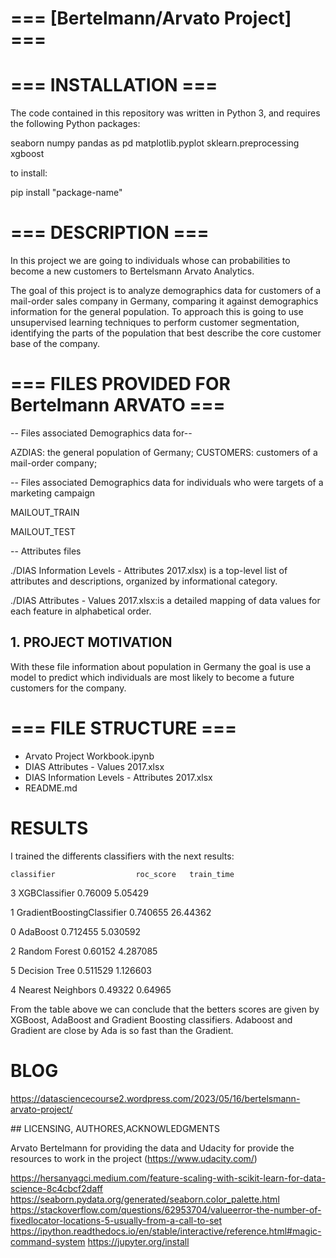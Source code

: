 # === [Bertelmann/Arvato  Project] ===


# === INSTALLATION ===
The code contained in this repository was written in Python 3, and requires the following Python packages: 

seaborn
numpy 
pandas as pd
matplotlib.pyplot 
sklearn.preprocessing
xgboost

to install:

pip install "package-name"



# === DESCRIPTION ===

In this project we are going to  individuals whose can probabilities to become a new customers to  Bertelsmann Arvato Analytics. 


The goal of this project is to analyze demographics data for customers of a mail-order sales company in Germany, comparing it against demographics information for the general population. To approach this  is going to use  unsupervised learning techniques to perform customer segmentation, identifying the parts of the population that best describe the core customer base of the company. 


# === FILES PROVIDED FOR Bertelmann ARVATO ===

-- Files associated Demographics data  for--



AZDIAS:          the general population of Germany; 
CUSTOMERS:        customers of a mail-order company; 

-- Files associated Demographics data for individuals who were targets of a marketing campaign

MAILOUT_TRAIN

MAILOUT_TEST 

--  Attributes files

./DIAS Information Levels - Attributes 2017.xlsx) is a top-level list of attributes and descriptions, organized by informational category.

./DIAS Attributes - Values 2017.xlsx:is a detailed mapping of data values for each feature in alphabetical order.



## 1. PROJECT MOTIVATION

With these file information about population in Germany the goal is use a model to predict which individuals are most likely to become a future customers for the company.




# === FILE STRUCTURE ===


- Arvato Project Workbook.ipynb
- DIAS Attributes - Values 2017.xlsx
- DIAS Information Levels - Attributes 2017.xlsx
- README.md




# RESULTS


I trained the differents classifiers with the next results:

	classifier					roc_score	train_time
    
3	XGBClassifier               0.76009	    5.05429

1	GradientBoostingClassifier  0.740655    26.44362

0	AdaBoost                    0.712455    5.030592

2	Random Forest               0.60152     4.287085

5	Decision Tree               0.511529    1.126603

4	Nearest Neighbors           0.49322     0.64965

From the table above we can conclude that the betters scores are given by XGBoost, AdaBoost and Gradient Boosting classifiers. 
Adaboost and Gradient are close by  Ada is so fast than the Gradient.   

# BLOG

https://datasciencecourse2.wordpress.com/2023/05/16/bertelsmann-arvato-project/

## LICENSING, AUTHORES,ACKNOWLEDGMENTS

Arvato Bertelmann for providing the data and Udacity for provide the resources to work in the project (https://www.udacity.com/)



https://hersanyagci.medium.com/feature-scaling-with-scikit-learn-for-data-science-8c4cbcf2daff
https://seaborn.pydata.org/generated/seaborn.color_palette.html
https://stackoverflow.com/questions/62953704/valueerror-the-number-of-fixedlocator-locations-5-usually-from-a-call-to-set
https://ipython.readthedocs.io/en/stable/interactive/reference.html#magic-command-system
https://jupyter.org/install





